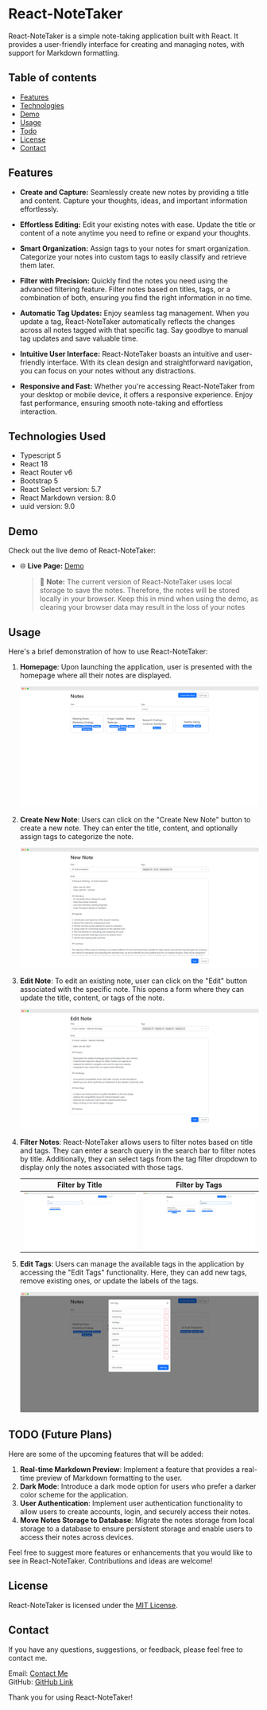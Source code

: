 # React-NoteTaker

React-NoteTaker is a simple note-taking application built with React. It provides a user-friendly interface for creating and managing notes, with support for Markdown formatting.

## Table of contents

- [Features](#features)
- [Technologies](#technologies-used)
- [Demo](#demo)
- [Usage](#usage)
- [Todo](#todo-future-plans)
- [License](#license)
- [Contact](#contact)

## Features

- **Create and Capture:** Seamlessly create new notes by providing a title and content. Capture your thoughts, ideas, and important information effortlessly.

- **Effortless Editing:** Edit your existing notes with ease. Update the title or content of a note anytime you need to refine or expand your thoughts.

- **Smart Organization:** Assign tags to your notes for smart organization. Categorize your notes into custom tags to easily classify and retrieve them later.

- **Filter with Precision:** Quickly find the notes you need using the advanced filtering feature. Filter notes based on titles, tags, or a combination of both, ensuring you find the right information in no time.

- **Automatic Tag Updates:** Enjoy seamless tag management. When you update a tag, React-NoteTaker automatically reflects the changes across all notes tagged with that specific tag. Say goodbye to manual tag updates and save valuable time.

- **Intuitive User Interface:** React-NoteTaker boasts an intuitive and user-friendly interface. With its clean design and straightforward navigation, you can focus on your notes without any distractions.

- **Responsive and Fast:** Whether you're accessing React-NoteTaker from your desktop or mobile device, it offers a responsive experience. Enjoy fast performance, ensuring smooth note-taking and effortless interaction.

## Technologies Used

- Typescript 5
- React 18
- React Router v6
- Bootstrap 5
- React Select version: 5.7
- React Markdown version: 8.0
- uuid version: 9.0

## Demo

Check out the live demo of React-NoteTaker:

- :globe_with_meridians: **Live Page:** <a href='https://idrisgit.github.io/React-NoteTaker/' target='_blank' rel='noopener noreferrer'>Demo</a>

  > :memo: **Note:** The current version of React-NoteTaker uses local storage to save the notes. Therefore, the notes will be stored locally in your browser. Keep this in mind when using the demo, as clearing your browser data may result in the loss of your notes

## Usage

Here's a brief demonstration of how to use React-NoteTaker:

1. **Homepage**: Upon launching the application, user is presented with the homepage where all their notes are displayed.

   ![Homepage](./readme_assests/home-page.png)

2. **Create New Note**: Users can click on the "Create New Note" button to create a new note. They can enter the title, content, and optionally assign tags to categorize the note.

   ![Create New Note](./readme_assests/new-note-page.png)

3. **Edit Note**: To edit an existing note, user can click on the "Edit" button associated with the specific note. This opens a form where they can update the title, content, or tags of the note.

   ![Edit Note](./readme_assests/edit-note.png)

4. **Filter Notes**: React-NoteTaker allows users to filter notes based on title and tags. They can enter a search query in the search bar to filter notes by title. Additionally, they can select tags from the tag filter dropdown to display only the notes associated with those tags.

   |                   Filter by Title                   |                    Filter by Tags                     |
   | :-------------------------------------------------: | :---------------------------------------------------: |
   | ![Filter by Title](./readme_assests/search-tab.png) | ![Filter by Tags](./readme_assests/filterby-tags.png) |

5. **Edit Tags**: Users can manage the available tags in the application by accessing the "Edit Tags" functionality. Here, they can add new tags, remove existing ones, or update the labels of the tags.

   ![Edit Tags](./readme_assests/edit-tags.png)

## TODO (Future Plans)

Here are some of the upcoming features that will be added:

1. **Real-time Markdown Preview**: Implement a feature that provides a real-time preview of Markdown formatting to the user.
2. **Dark Mode**: Introduce a dark mode option for users who prefer a darker color scheme for the application.
3. **User Authentication**: Implement user authentication functionality to allow users to create accounts, login, and securely access their notes.
4. **Move Notes Storage to Database**: Migrate the notes storage from local storage to a database to ensure persistent storage and enable users to access their notes across devices.

Feel free to suggest more features or enhancements that you would like to see in React-NoteTaker. Contributions and ideas are welcome!

## License

React-NoteTaker is licensed under the [MIT License](https://opensource.org/licenses/MIT).

## Contact

If you have any questions, suggestions, or feedback, please feel free to contact me.

Email: [Contact Me](mailto:idris.gadi01@gmail.com)  
GitHub: [GitHub Link](https://github.com/IdrisGit)

Thank you for using React-NoteTaker!
